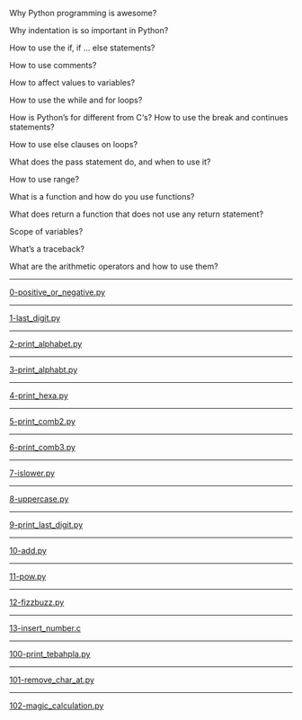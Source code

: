 Why Python programming is awesome?

Why indentation is so important in Python?

How to use the if, if ... else statements?

How to use comments?

How to affect values to variables?

How to use the while and for loops?

How is Python’s for different from C‘s?
How to use the break and continues statements?

How to use else clauses on loops?

What does the pass statement do, and when to use it?

How to use range?

What is a function and how do you use functions?

What does return a function that does not use any return statement?

Scope of variables?

What’s a traceback?

What are the arithmetic operators and how to use them?


------------

[0-positive_or_negative.py](https://github.com/saiAl/alx-higher_level_programming/blob/main/0x01-python-if_else_loops_functions/0-positive_or_negative.py "0-positive_or_negative.py")

------------

[1-last_digit.py](https://github.com/saiAl/alx-higher_level_programming/blob/main/0x01-python-if_else_loops_functions/1-last_digit.py "1-last_digit.py")

------------

[2-print_alphabet.py](https://github.com/saiAl/alx-higher_level_programming/blob/main/0x01-python-if_else_loops_functions/2-print_alphabet.py "2-print_alphabet.py")

------------

[3-print_alphabt.py](https://github.com/saiAl/alx-higher_level_programming/blob/main/0x01-python-if_else_loops_functions/3-print_alphabt.py "3-print_alphabt.py")

--------------

[4-print_hexa.py](https://github.com/saiAl/alx-higher_level_programming/blob/main/0x01-python-if_else_loops_functions/4-print_hexa.py "4-print_hexa.py")

---------------

[5-print_comb2.py](https://github.com/saiAl/alx-higher_level_programming/blob/main/0x01-python-if_else_loops_functions/5-print_comb2.py "5-print_comb2.py")

--------------

[6-print_comb3.py](https://github.com/saiAl/alx-higher_level_programming/blob/main/0x01-python-if_else_loops_functions/6-print_comb3.py "6-print_comb3.py")

---------------

[7-islower.py](https://github.com/saiAl/alx-higher_level_programming/blob/main/0x01-python-if_else_loops_functions/7-islower.py "7-islower.py")

--------------

[8-uppercase.py](https://github.com/saiAl/alx-higher_level_programming/blob/main/0x01-python-if_else_loops_functions/8-uppercase.py "8-uppercase.py")

---------------

[9-print_last_digit.py](https://github.com/saiAl/alx-higher_level_programming/blob/main/0x01-python-if_else_loops_functions/9-print_last_digit.py "9-print_last_digit.py")

--------------

[10-add.py](https://github.com/saiAl/alx-higher_level_programming/blob/main/0x01-python-if_else_loops_functions/10-add.py "10-add.py")

---------------

[11-pow.py](https://github.com/saiAl/alx-higher_level_programming/blob/main/0x01-python-if_else_loops_functions/11-pow.py "11-pow.py")

---------------

[12-fizzbuzz.py](https://github.com/saiAl/alx-higher_level_programming/blob/main/0x01-python-if_else_loops_functions/12-fizzbuzz.py "12-fizzbuzz.py")

---------------

[13-insert_number.c](https://github.com/saiAl/alx-higher_level_programming/blob/main/0x01-python-if_else_loops_functions/13-insert_number.c "13-insert_number.c")

---------------

[100-print_tebahpla.py](https://github.com/saiAl/alx-higher_level_programming/blob/main/0x01-python-if_else_loops_functions/100-print_tebahpla.py"100-print_tebahpla.py")

---------------

[101-remove_char_at.py](https://github.com/saiAl/alx-higher_level_programming/blob/main/0x01-python-if_else_loops_functions/101-remove_char_at.py"101-remove_char_at.py")

---------------

[102-magic_calculation.py](https://github.com/saiAl/alx-higher_level_programming/blob/main/0x01-python-if_else_loops_functions/102-magic_calculation.py"102-magic_calculation.py")
